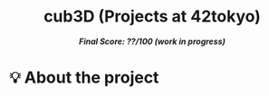 <h1 align="center">
	cub3D (Projects at 42tokyo)
</h1>

<p align="center">
	<b><i>Final Score: ??/100 (work in progress)</i></b><br>
</p>

# 💡 About the project
